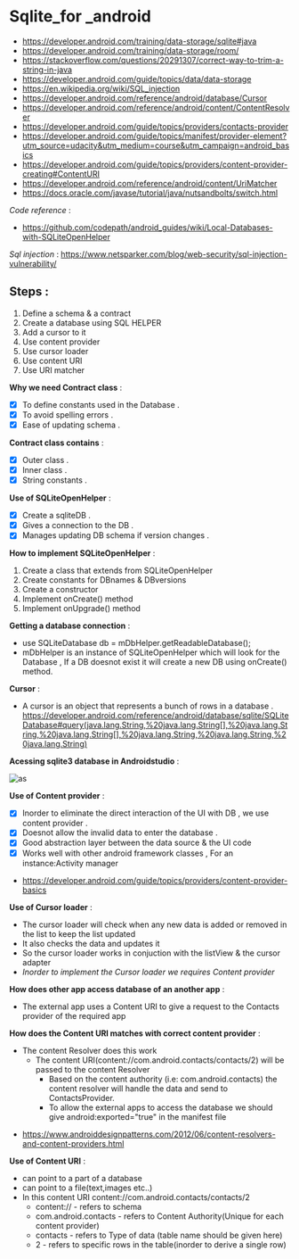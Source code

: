 # Sqlite_for _android
* https://developer.android.com/training/data-storage/sqlite#java
* https://developer.android.com/training/data-storage/room/
* https://stackoverflow.com/questions/20291307/correct-way-to-trim-a-string-in-java
* https://developer.android.com/guide/topics/data/data-storage
* https://en.wikipedia.org/wiki/SQL_injection
* https://developer.android.com/reference/android/database/Cursor
* https://developer.android.com/reference/android/content/ContentResolver
* https://developer.android.com/guide/topics/providers/contacts-provider
* https://developer.android.com/guide/topics/manifest/provider-element?utm_source=udacity&utm_medium=course&utm_campaign=android_basics
* https://developer.android.com/guide/topics/providers/content-provider-creating#ContentURI
* https://developer.android.com/reference/android/content/UriMatcher
* https://docs.oracle.com/javase/tutorial/java/nutsandbolts/switch.html

_Code reference_ :
* https://github.com/codepath/android_guides/wiki/Local-Databases-with-SQLiteOpenHelper

_Sql injection_ :
https://www.netsparker.com/blog/web-security/sql-injection-vulnerability/
## Steps :
1. Define a schema & a contract 
2. Create a database using SQL HELPER
3. Add a cursor to it
4. Use content provider
5. Use cursor loader
6. Use content URI
7. Use URI matcher

**Why we need Contract class** :
 
 - [x] To define constants used in the Database .
 - [x] To avoid spelling errors .
 - [x] Ease of updating schema .
 
**Contract class contains** :

 - [x] Outer class .
 - [x] Inner class .
 - [x] String constants .
 
 **Use of SQLiteOpenHelper** :
 
 - [x] Create a sqliteDB .
 - [x] Gives a connection to the DB .
 - [x] Manages updating DB schema if version changes .
 
 **How to implement SQLiteOpenHelper** :
 1. Create a class that extends from SQLiteOpenHelper
 2. Create constants for DBnames & DBversions
 3. Create a constructor
 4. Implement onCreate() method
 5. Implement onUpgrade() method
 
 **Getting a database connection** :
 - use SQLiteDatabase db = mDbHelper.getReadableDatabase();
 - mDbHelper is an instance of SQLiteOpenHelper which will look for the Database , If a DB doesnot exist it will create a new DB using
 onCreate() method.
 
 **Cursor** :
 - A cursor is an object that represents a bunch of rows in a database .
 https://developer.android.com/reference/android/database/sqlite/SQLiteDatabase#query(java.lang.String,%20java.lang.String[],%20java.lang.String,%20java.lang.String[],%20java.lang.String,%20java.lang.String,%20java.lang.String)
 
 **Acessing sqlite3 database in Androidstudio** :
 
 ![as](https://user-images.githubusercontent.com/36688218/45912428-ab8a0880-be3e-11e8-8000-0ccc5dadf445.png)
 
 **Use of Content provider** :
- [x] Inorder to eliminate the direct interaction of the UI with DB , we use content provider .
- [x] Doesnot allow the invalid data to enter the database .
- [x] Good abstraction layer between the data source & the UI code
- [x] Works well with other android framework classes , For an instance:Activity manager

* https://developer.android.com/guide/topics/providers/content-provider-basics

**Use of Cursor loader** :
- The cursor loader will check when any new data is added or removed in the list to keep the list updated
- It also checks the data and updates it
- So the cursor loader works in conjuction with the listView & the cursor adapter
- _Inorder to implement the Cursor loader we requires Content provider_

**How does other app access database of an another app** :
- The external app uses a Content URI to give a request to the Contacts provider of the required app

**How does the Content URI matches with correct content provider** :
- The content Resolver does this work
  - The content URI(content://com.android.contacts/contacts/2) will be passed to the content Resolver 
    - Based on the content authority (i.e: com.android.contacts) the content resolver will handle the data and send to ContactsProvider.
     - To allow the external apps to access the database we should give android:exported="true" in the manifest file
* https://www.androiddesignpatterns.com/2012/06/content-resolvers-and-content-providers.html

**Use of Content URI** :
- can point to a part of a database
- can point to a file(text,images etc..)
- In this content URI content://com.android.contacts/contacts/2
   - content:// - refers to schema
   - com.android.contacts - refers to Content Authority(Unique for each content provider)
   - contacts - refers to Type of data (table name should be given here)
   - 2 - refers to specific rows in the table(inorder to derive a single row)
   

 


 

